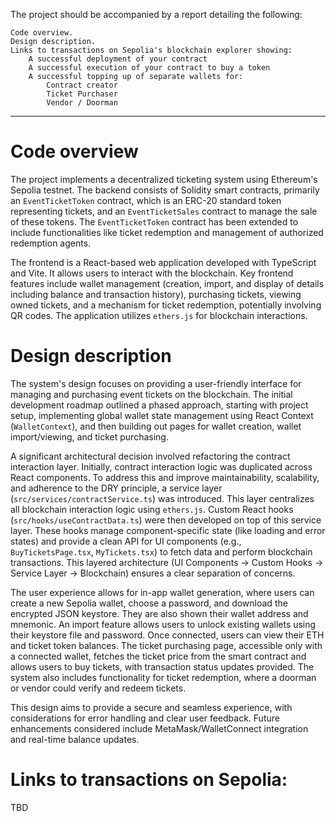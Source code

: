 The project should be accompanied by a report detailing the following:

    Code overview.
    Design description.
    Links to transactions on Sepolia's blockchain explorer showing:
        A successful deployment of your contract
        A successful execution of your contract to buy a token
        A successful topping up of separate wallets for:
            Contract creator
            Ticket Purchaser
            Vendor / Doorman

---

# Code overview

The project implements a decentralized ticketing system using Ethereum's Sepolia testnet. The backend consists of Solidity smart contracts, primarily an `EventTicketToken` contract, which is an ERC-20 standard token representing tickets, and an `EventTicketSales` contract to manage the sale of these tokens. The `EventTicketToken` contract has been extended to include functionalities like ticket redemption and management of authorized redemption agents.

The frontend is a React-based web application developed with TypeScript and Vite. It allows users to interact with the blockchain. Key frontend features include wallet management (creation, import, and display of details including balance and transaction history), purchasing tickets, viewing owned tickets, and a mechanism for ticket redemption, potentially involving QR codes. The application utilizes `ethers.js` for blockchain interactions.

# Design description

The system's design focuses on providing a user-friendly interface for managing and purchasing event tickets on the blockchain. The initial development roadmap outlined a phased approach, starting with project setup, implementing global wallet state management using React Context (`WalletContext`), and then building out pages for wallet creation, wallet import/viewing, and ticket purchasing.

A significant architectural decision involved refactoring the contract interaction layer. Initially, contract interaction logic was duplicated across React components. To address this and improve maintainability, scalability, and adherence to the DRY principle, a service layer (`src/services/contractService.ts`) was introduced. This layer centralizes all blockchain interaction logic using `ethers.js`. Custom React hooks (`src/hooks/useContractData.ts`) were then developed on top of this service layer. These hooks manage component-specific state (like loading and error states) and provide a clean API for UI components (e.g., `BuyTicketsPage.tsx`, `MyTickets.tsx`) to fetch data and perform blockchain transactions. This layered architecture (UI Components -> Custom Hooks -> Service Layer -> Blockchain) ensures a clear separation of concerns.

The user experience allows for in-app wallet generation, where users can create a new Sepolia wallet, choose a password, and download the encrypted JSON keystore. They are also shown their wallet address and mnemonic. An import feature allows users to unlock existing wallets using their keystore file and password. Once connected, users can view their ETH and ticket token balances. The ticket purchasing page, accessible only with a connected wallet, fetches the ticket price from the smart contract and allows users to buy tickets, with transaction status updates provided. The system also includes functionality for ticket redemption, where a doorman or vendor could verify and redeem tickets.

This design aims to provide a secure and seamless experience, with considerations for error handling and clear user feedback. Future enhancements considered include MetaMask/WalletConnect integration and real-time balance updates.

# Links to transactions on Sepolia:
TBD 
